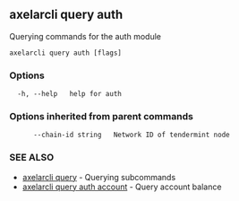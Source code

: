 ## axelarcli query auth

Querying commands for the auth module

```
axelarcli query auth [flags]
```

### Options

```
  -h, --help   help for auth
```

### Options inherited from parent commands

```
      --chain-id string   Network ID of tendermint node
```

### SEE ALSO

- [axelarcli query](axelarcli_query.md)	 - Querying subcommands
- [axelarcli query auth account](axelarcli_query_auth_account.md)	 - Query account balance
